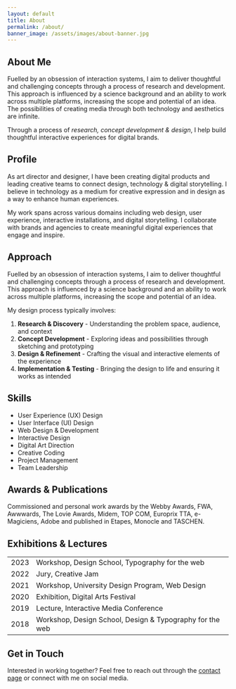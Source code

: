 ```yaml
---
layout: default
title: About
permalink: /about/
banner_image: /assets/images/about-banner.jpg
---
```


<!--
about.md
This is the About page of the portfolio website.
It provides information about you, your background, skills, and experience.

This file controls:
1. The content of the About page
2. The layout and structure of the page (using the page layout)
3. The banner image at the top of the page

To modify this page:
- Update the front matter (title, permalink, banner_image)
- Edit the content to reflect your personal information
- Add or remove sections as needed
-->

## About Me

Fuelled by an obsession of interaction systems, I aim to deliver thoughtful and challenging concepts through a process of research and development. This approach is influenced by a science background and an ability to work across multiple platforms, increasing the scope and potential of an idea. The possibilities of creating media through both technology and aesthetics are infinite.

Through a process of *research, concept development & design*, I help build thoughtful interactive experiences for digital brands.

<!-- 
Profile section with personal information.
This section provides a brief overview of your professional background.
-->
## Profile

As art director and designer, I have been creating digital products and leading creative teams to connect design, technology & digital storytelling. I believe in technology as a medium for creative expression and in design as a way to enhance human experiences.

My work spans across various domains including web design, user experience, interactive installations, and digital storytelling. I collaborate with brands and agencies to create meaningful digital experiences that engage and inspire.

<!-- 
Approach section describing your work methodology.
This section explains how you approach projects and your design philosophy.
-->
## Approach

Fuelled by an obsession of interaction systems, I aim to deliver thoughtful and challenging concepts through a process of research and development. This approach is influenced by a science background and an ability to work across multiple platforms, increasing the scope and potential of an idea.

My design process typically involves:

1. **Research & Discovery** - Understanding the problem space, audience, and context
2. **Concept Development** - Exploring ideas and possibilities through sketching and prototyping
3. **Design & Refinement** - Crafting the visual and interactive elements of the experience
4. **Implementation & Testing** - Bringing the design to life and ensuring it works as intended

<!-- 
Skills section highlighting your technical and creative abilities.
This section showcases your expertise and capabilities.
-->
## Skills

- User Experience (UX) Design
- User Interface (UI) Design
- Web Design & Development
- Interactive Design
- Digital Art Direction
- Creative Coding
- Project Management
- Team Leadership

<!-- 
Awards and Publications section.
This section highlights recognition your work has received.
-->
## Awards & Publications

Commissioned and personal work awards by the Webby Awards, FWA, Awwwards, The Lovie Awards, Midem, TOP COM, Europrix TTA, e-Magiciens, Adobe and published in Etapes, Monocle and TASCHEN.

<!-- 
Exhibitions and Lectures section.
This section showcases your public appearances and speaking engagements.
-->
## Exhibitions & Lectures

<table>
  <tbody>
    <tr>
      <td>2023</td>
      <td>Workshop, Design School, Typography for the web</td>
    </tr>
    <tr>
      <td>2022</td>
      <td>Jury, Creative Jam</td>
    </tr>
    <tr>
      <td>2021</td>
      <td>Workshop, University Design Program, Web Design</td>
    </tr>
    <tr>
      <td>2020</td>
      <td>Exhibition, Digital Arts Festival</td>
    </tr>
    <tr>
      <td>2019</td>
      <td>Lecture, Interactive Media Conference</td>
    </tr>
    <tr>
      <td>2018</td>
      <td>Workshop, Design School, Design & Typography for the web</td>
    </tr>
  </tbody>
</table>

<!-- 
Contact information section.
This section provides ways for visitors to get in touch with you.
-->
## Get in Touch

Interested in working together? Feel free to reach out through the [contact page](/contact/) or connect with me on social media.

<!-- 
You can add more sections as needed, such as:
- Education
- Work Experience
- Testimonials
- Personal Projects
- etc.
-->
